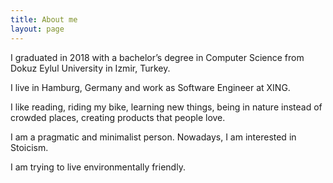 ```yaml
---
title: About me
layout: page
---
```


I graduated in 2018 with a bachelor’s degree in Computer Science from Dokuz Eylul University in Izmir, Turkey.

I live in Hamburg, Germany and work as Software Engineer at XING.

I like reading, riding my bike, learning new things, being in nature instead of crowded places, creating products that people love.

I am a pragmatic and minimalist person. Nowadays, I am interested in Stoicism.

I am trying to live environmentally friendly.